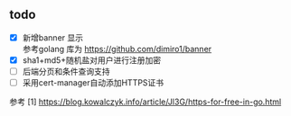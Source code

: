 


## todo
- [x]  新增banner 显示   
    参考golang 库为 https://github.com/dimiro1/banner
- [x] sha1+md5+随机盐对用户进行注册加密
- [ ] 后端分页和条件查询支持
- [ ] 采用cert-manager自动添加HTTPS证书

参考
[1] https://blog.kowalczyk.info/article/Jl3G/https-for-free-in-go.html